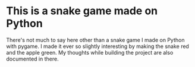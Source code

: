 # This is a snake game made on Python
There's not much to say here other than a snake game I made on Python with pygame. I made it ever so slightly interesting by making the snake red and the apple green. My thoughts while building the project are also documented in there.
